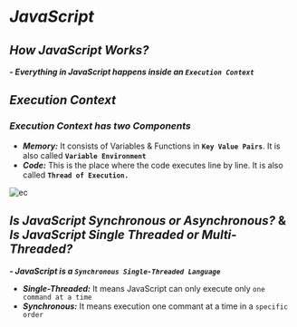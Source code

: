 # _JavaScript_
## _How JavaScript Works?_
 _**- Everything in JavaScript happens inside an `Execution Context`**_

## _Execution Context_
### _Execution Context has two Components_
- **_Memory:_** It consists of Variables & Functions in **`Key Value Pairs`**. It is also called **`Variable Environment`**
- **_Code:_** This is the place where the code executes line by line. It is also called **`Thread of Execution.`**

![ec](https://github.com/anupam-kumar-krishnan/Namaste-JavaScript/assets/69143883/7a8871d0-269d-4f87-bf02-cd23a7d1f281)



## _Is JavaScript Synchronous or Asynchronous?_ & _Is JavaScript Single Threaded or Multi-Threaded?_
**_- JavaScript is a `Synchronous Single-Threaded Language`_**

- **_Single-Threaded:_** It means JavaScript can only execute only `one command at a time`
- **_Synchronous:_** It means execution one commant at a time in a `specific order` 







